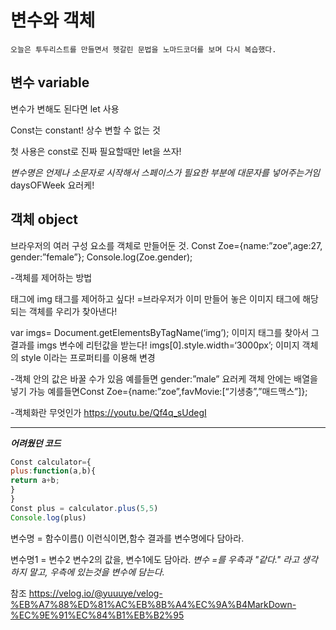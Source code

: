 # 변수와 객체
`오늘은 투두리스트를 만들면서 헷갈린 문법을 노마드코더를 보며 다시 복습했다.`


**변수 variable**
---
변수가 변해도 된다면 let 사용

Const는 constant! 상수 변할 수 없는 것

첫 사용은 const로 진짜 필요할때만 let을 쓰자!

*변수명은 언제나 소문자로 시작해서 스페이스가 필요한 부분에 대문자를 넣어주는거임* daysOFWeek 요러케!


**객체 object**
---
브라우저의 여러 구성 요소를 객체로 만들어둔 것.
Const Zoe={name:”zoe”,age:27, gender:”female”};
Console.log(Zoe.gender);

-객체를 제어하는 방법
<body>태그에 img 태그를 제어하고 싶다!
=브라우저가 이미 만들어 놓은 이미지 태그에 해당되는 객체를 우리가 찾아낸다!

var imgs= Document.getElementsByTagName(‘img’);
이미지 태그를 찾아서 그 결과를 imgs 변수에 리턴값을 받는다! 
imgs[0].style.width=‘3000px’;
이미지 객체의 style 이라는 프로퍼티를 이용해 변경

-객체 안의 값은 바꿀 수가 있음 예를들면 gender:”male” 요러케
객체 안에는 배열을 넣기 가능 예를들면Const Zoe={name:”zoe”,favMovie:[“기생충”,”매드맥스”]};

-객체화란 무엇인가
<https://youtu.be/Qf4q_sUdegI>


---
***어려웠던 코드***

```javascript
Const calculator={
plus:function(a,b){
return a+b;
}
}
Const plus = calculator.plus(5,5)
Console.log(plus)
```

변수명 = 함수이름()
이런식이면,함수 결과를 변수명에다 담아라.

변수명1 = 변수2
변수2의 값을, 변수1에도 담아라.
*변수 =를 우측과 "같다." 라고 생각하지 말고, 우측에 있는것을 변수에 담는다.*

참조
<https://velog.io/@yuuuye/velog-%EB%A7%88%ED%81%AC%EB%8B%A4%EC%9A%B4MarkDown-%EC%9E%91%EC%84%B1%EB%B2%95>
